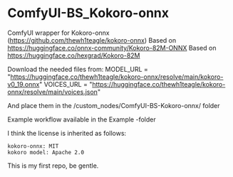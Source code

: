 # ComfyUI-BS_Kokoro-onnx
ComfyUI wrapper for Kokoro-onnx (https://github.com/thewh1teagle/kokoro-onnx)
Based on https://huggingface.co/onnx-community/Kokoro-82M-ONNX
Based on https://huggingface.co/hexgrad/Kokoro-82M

Download the needed files from:
MODEL_URL = "https://huggingface.co/thewh1teagle/kokoro-onnx/resolve/main/kokoro-v0_19.onnx"
VOICES_URL = "https://huggingface.co/thewh1teagle/kokoro-onnx/resolve/main/voices.json"

And place them in the /custom_nodes/ComfyUI-BS-Kokoro-onnx/ folder

Example workflow available in the Example -folder

I think the license is inherited as follows:

    kokoro-onnx: MIT
    kokoro model: Apache 2.0

This is my first repo, be gentle.
